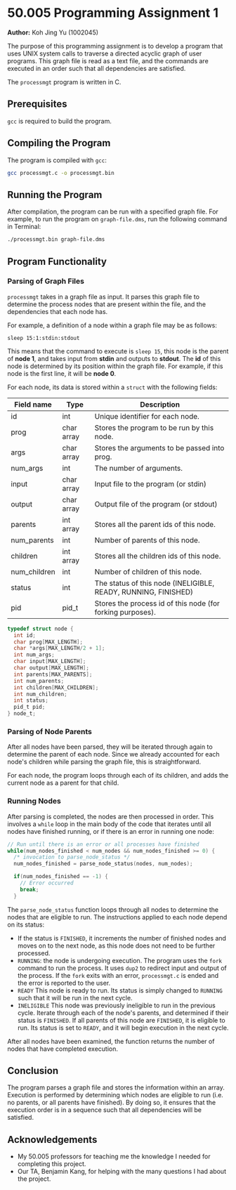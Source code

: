 # 50.005 Programming Assignment 1

**Author:** Koh Jing Yu (1002045)

The purpose of this programming assignment is to develop a program that uses UNIX system calls to traverse a directed acyclic graph of user programs. This graph file is read as a text file, and the commands are executed in an order such that all dependencies are satisfied.

The `processmgt` program is written in C.

## Prerequisites

`gcc` is required to build the program.

## Compiling the Program

The program is compiled with `gcc`:

```sh
gcc processmgt.c -o processmgt.bin
```

## Running the Program

After compilation, the program can be run with a specified graph file. For example, to run the program on `graph-file.dms`, run the following command in Terminal:

```sh
./processmgt.bin graph-file.dms
```

## Program Functionality

### Parsing of Graph Files

`processmgt` takes in a graph file as input. It parses this graph file to determine the process nodes that are present within the file, and the dependencies that each node has.

For example, a definition of a node within a graph file may be as follows:

```
sleep 15:1:stdin:stdout
```

This means that the command to execute is `sleep 15`, this node is the parent of **node 1**, and takes input from **stdin** and outputs to **stdout**. The **id** of this node is determined by its position within the graph file. For example, if this node is the first line, it will be **node 0**.

For each node, its data is stored within a `struct` with the following fields:

|Field name   |Type       |Description                                                      |
|-------------|-----------|-----------------------------------------------------------------|
|id           |int        |Unique identifier for each node.                                 |
|prog         |char array |Stores the program to be run by this node.                       |
|args         |char array |Stores the arguments to be passed into prog.                     |
|num_args     |int        |The number of arguments.                                         |
|input        |char array |Input file to the program (or stdin)                             |
|output       |char array |Output file of the program (or stdout)                           |
|parents      |int array  |Stores all the parent ids of this node.                          |
|num_parents  |int        |Number of parents of this node.                                  |
|children     |int array  |Stores all the children ids of this node.                        |
|num_children |int        |Number of children of this node.                                 |
|status       |int        |The status of this node (INELIGIBLE, READY, RUNNING, FINISHED)   |
|pid          |pid_t      |Stores the process id of this node (for forking purposes).       |


```c
typedef struct node {
  int id;
  char prog[MAX_LENGTH];
  char *args[MAX_LENGTH/2 + 1];
  int num_args;
  char input[MAX_LENGTH];
  char output[MAX_LENGTH];
  int parents[MAX_PARENTS];
  int num_parents;
  int children[MAX_CHILDREN];
  int num_children;
  int status;
  pid_t pid;
} node_t;
```

### Parsing of Node Parents

After all nodes have been parsed, they will be iterated through again to determine the parent of each node. Since we already accounted for each node's children while parsing the graph file, this is straightforward.

For each node, the program loops through each of its children, and adds the current node as a parent for that child.

### Running Nodes

After parsing is completed, the nodes are then processed in order. This involves a `while` loop in the main body of the code that iterates until all nodes have finished running, or if there is an error in running one node:

```c
// Run until there is an error or all processes have finished
while(num_nodes_finished < num_nodes && num_nodes_finished >= 0) {
  /* invocation to parse_node_status */
  num_nodes_finished = parse_node_status(nodes, num_nodes);

  if(num_nodes_finished == -1) {
  	// Error occurred
  	break;
  }
```

The `parse_node_status` function loops through all nodes to determine the nodes that are eligible to run. The instructions applied to each node depend on its status:

* If the status is `FINISHED`, it increments the number of finished nodes and moves on to the next node, as this node does not need to be further processed.
* `RUNNING`: the node is undergoing execution. The program uses the `fork` command to run the process. It uses `dup2` to redirect input and output of the process. If the `fork` exits with an error, `processmgt.c` is ended and the error is reported to the user.
* `READY` This node is ready to run. Its status is simply changed to `RUNNING` such that it will be run in the next cycle.
* `INELIGIBLE` This node was previously ineligible to run in the previous cycle. Iterate through each of the node's parents, and determined if their status is `FINISHED`. If all parents of this node are `FINISHED`, it is eligible to run. Its status is set to `READY`, and it will begin execution in the next cycle.

After all nodes have been examined, the function returns the number of nodes that have completed execution.

## Conclusion

The program parses a graph file and stores the information within an array. Execution is performed by determining which nodes are eligible to run (i.e. no parents, or all parents have finished). By doing so, it ensures that the execution order is in a sequence such that all dependencies will be satisfied.

## Acknowledgements

* My 50.005 professors for teaching me the knowledge I needed for completing this project.
* Our TA, Benjamin Kang, for helping with the many questions I had about the project.
